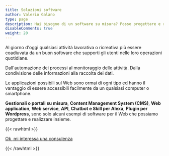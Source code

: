 ```yaml
---
title: Soluzioni software
author: Valerio Galano
type: page
description: Hai bisogno di un software su misura? Posso progettare e realizzare la soluzione più adatta alle tue esigenze.
disableComments: true
weight: 20
---
```


Al giorno d'oggi qualsiasi attività lavorativa o ricreativa più essere coadiuvata da un buon software che supporti gli utenti nelle loro operazioni quotidiane.

Dall'automazione dei processi al monitoraggio delle attività. Dalla condivisione delle informazioni alla raccolta dei dati.

Le applicazioni possibili sul Web sono ormai di ogni tipo ed hanno il vantaggio di essere accessibili facilmente da un qualsiasi computer o smartphone.

**Gestionali o portali su misura**, **Content Management System (CMS)**, **Web application**, **Web service**, **API**, **Chatbot e Skill per Alexa**, **Plugin per Wordpress**, sono solo alcuni esempi di software per il Web che possiamo progettare e realizzare insieme.

{{< rawhtml >}}
<p><a class="button primary fit icon fa-pencil" href="/consulenza">Ok, mi interessa una consulenza</a></p>
{{< /rawhtml >}}

